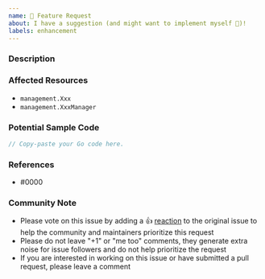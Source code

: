 ```yaml
---
name: 🚀 Feature Request
about: I have a suggestion (and might want to implement myself 🙂)!
labels: enhancement
---
```


### Description

<!--- Please leave a helpful description of the feature request here. --->

### Affected Resources

<!--- Please list any affected entities, managers or significant types. --->

* `management.Xxx`
* `management.XxxManager`

### Potential Sample Code

```Go
// Copy-paste your Go code here.
```

### References

<!---
Information about referencing Github Issues: https://help.github.com/articles/basic-writing-and-formatting-syntax/#referencing-issues-and-pull-requests

Are there any other GitHub issues (open or closed) or pull requests that should be linked here? Vendor blog posts or documentation? For example:

* https://auth0.com/docs/api/management/v2
--->

* #0000

<!--- Please keep this note for the community --->

### Community Note

* Please vote on this issue by adding a 👍 [reaction](https://blog.github.com/2016-03-10-add-reactions-to-pull-requests-issues-and-comments/) to the original issue to help the community and maintainers prioritize this request
* Please do not leave "+1" or "me too" comments, they generate extra noise for issue followers and do not help prioritize the request
* If you are interested in working on this issue or have submitted a pull request, please leave a comment

<!--- Thank you for keeping this note for the community --->